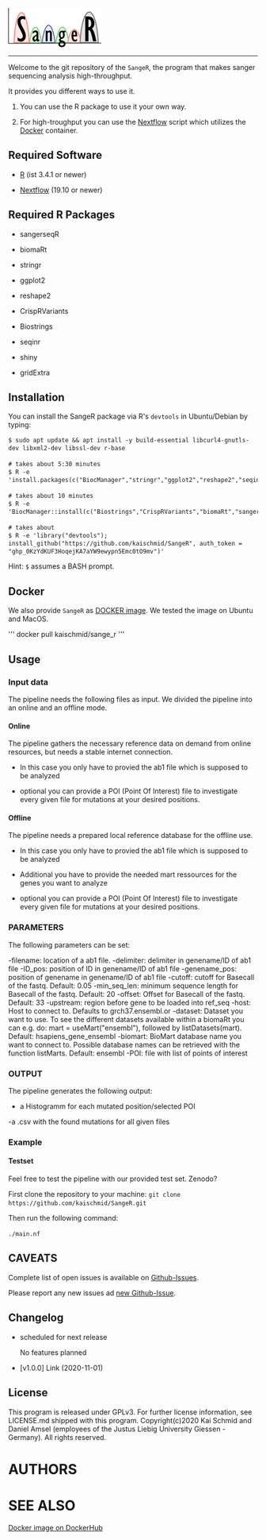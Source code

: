 
<p align="left">
  <img src="sanger_logo.png" alt="SangeR logo"/>
</p>

-----

Welcome to the git repository of the `SangeR`, the program that makes sanger sequencing analysis high-throughput.

It provides you different ways to use it.

1. You can use the R package to use it your own way.

2. For high-troughput you can use the [Nextflow](https://www.nextflow.io/) script which utilizes the [Docker](https://www.docker.com/) container.


## Required Software

  - [R](https://www.r-project.org/) (ist 3.4.1 or newer)

  - [Nextflow](https://www.nextflow.io) (19.10 or newer)

## Required R Packages

  - sangerseqR
  
  - biomaRt
  
  - stringr
  
  - ggplot2
  
  - reshape2
  

  - CrispRVariants
  
  - Biostrings
  
  - seqinr
  
  - shiny

  - gridExtra
  
## Installation
You can install the SangeR package via R's `devtools` in Ubuntu/Debian by typing:
```
$ sudo apt update && apt install -y build-essential libcurl4-gnutls-dev libxml2-dev libssl-dev r-base

# takes about 5:30 minutes
$ R -e 'install.packages(c("BiocManager","stringr","ggplot2","reshape2","seqinr","devtools"))'

# takes about 10 minutes
$ R -e 'BiocManager::install(c("Biostrings","CrispRVariants","biomaRt","sangerseqR"))'

# takes about
$ R -e 'library("devtools"); install_github("https://github.com/kaischmid/SangeR", auth_token = "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")'
```
Hint: `$` assumes a BASH prompt.


## Docker
We also provide `SangeR` as [DOCKER image](https://hub.docker.com/r/kaischmid/sange_r). We tested the image on Ubuntu and MacOS. 

'''
docker pull kaischmid/sange_r
'''


## Usage

### Input data

The pipeline needs the following files as input.
We divided the pipeline into an online and an offline mode.

#### Online
The pipeline gathers the necessary reference data on demand from online resources, but needs a stable internet connection.

- In this case you only have to provied the ab1 file which is supposed to be analyzed

- optional you can provide a POI (Point Of Interest) file to investigate every given file for mutations at your desired positions.


#### Offline
The pipeline needs a prepared local reference database for the offline use.

- In this case you only have to provied the ab1 file which is supposed to be analyzed

- Additional you have to provide the needed mart ressources for the genes you want to analyze

- optional you can provide a POI (Point Of Interest) file to investigate every given file for mutations at your desired positions.

### PARAMETERS

The following parameters can be set:

-filename: location of a ab1 file.
-delimiter: delimiter in genename/ID of ab1 file
-ID_pos: position of ID in genename/ID of ab1 file
-genename_pos: position of genename in genename/ID of ab1 file
-cutoff: cutoff for Basecall of the fastq. Default: 0.05
-min_seq_len: minimum sequence length for Basecall of the fastq. Default: 20
-offset: Offset for Basecall of the fastq. Default: 33
-upstream: region before gene to be loaded into ref_seq
-host: Host to connect to. Defaults to grch37.ensembl.or
-dataset: Dataset you want to use. To see the different datasets available within a biomaRt you can e.g. do: mart = useMart("ensembl"), followed by listDatasets(mart). Default: hsapiens_gene_ensembl
-biomart: BioMart database name you want to connect to. Possible database names can be retrieved with the function listMarts. Default: ensembl
-POI: file with list of points of interest




### OUTPUT

The pipeline generates the following output:

- a Histogramm for each mutated position/selected POI

 -a .csv with the found mutations for all given files


### Example
#### Testset
Feel free to test the pipeline with our provided test set.
Zenodo?

First clone the repository to your machine:
`git clone https://github.com/kaischmid/SangeR.git`

Then run the following command:

`./main.nf `


## CAVEATS
Complete list of open issues is available on [Github-Issues](https://github.com/kaischmid/SangeR/issues).

Please report any new issues ad [new Github-Issue](https://github.com/kaischmid/SangeR/issues/new).

## Changelog
- scheduled for next release

    No features planned

- [v1.0.0] Link (2020-11-01)


## License
This program is released under GPLv3. For further license information, see LICENSE.md shipped with this program.
Copyright(c)2020 Kai Schmid and Daniel Amsel (employees of the Justus Liebig University Giessen - Germany). All rights reserved.

# AUTHORS


# SEE ALSO
[Docker image on DockerHub](https://hub.docker.com/repository/docker/kaischmid/sange_r)
